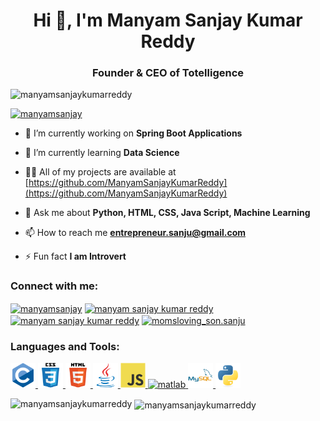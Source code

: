 


<h1 align="center">Hi 👋, I'm Manyam Sanjay Kumar Reddy</h1>
<h3 align="center">Founder & CEO of Totelligence </h3>

<p align="left"> <img src="[https://totelligence.in/images/alpha%20batch%20banner.png]" alt="manyamsanjaykumarreddy" /> </p>

<p align="left"> <a href="https://twitter.com/manyamsanjay" target="blank"><img src="https://img.shields.io/twitter/follow/manyamsanjay?logo=twitter&style=for-the-badge" alt="manyamsanjay" /></a> </p>

- 🔭 I’m currently working on **Spring Boot Applications**

- 🌱 I’m currently learning **Data Science**

- 👨‍💻 All of my projects are available at [https://github.com/ManyamSanjayKumarReddy](https://github.com/ManyamSanjayKumarReddy)

- 💬 Ask me about **Python, HTML, CSS, Java Script, Machine Learning**

- 📫 How to reach me **entrepreneur.sanju@gmail.com**

- ⚡ Fun fact **I am Introvert**

<h3 align="left">Connect with me:</h3>
<p align="left">
<a href="https://twitter.com/manyamsanjay" target="blank"><img align="center" src="https://raw.githubusercontent.com/rahuldkjain/github-profile-readme-generator/master/src/images/icons/Social/twitter.svg" alt="manyamsanjay" height="30" width="40" /></a>
<a href="https://linkedin.com/in/manyam sanjay kumar reddy" target="blank"><img align="center" src="https://raw.githubusercontent.com/rahuldkjain/github-profile-readme-generator/master/src/images/icons/Social/linked-in-alt.svg" alt="manyam sanjay kumar reddy" height="30" width="40" /></a>
<a href="https://fb.com/manyam sanjay kumar reddy" target="blank"><img align="center" src="https://raw.githubusercontent.com/rahuldkjain/github-profile-readme-generator/master/src/images/icons/Social/facebook.svg" alt="manyam sanjay kumar reddy" height="30" width="40" /></a>
<a href="https://instagram.com/momsloving_son.sanju" target="blank"><img align="center" src="https://raw.githubusercontent.com/rahuldkjain/github-profile-readme-generator/master/src/images/icons/Social/instagram.svg" alt="momsloving_son.sanju" height="30" width="40" /></a>
</p>

<h3 align="left">Languages and Tools:</h3>
<p align="left"> <a href="https://www.cprogramming.com/" target="_blank" rel="noreferrer"> <img src="https://raw.githubusercontent.com/devicons/devicon/master/icons/c/c-original.svg" alt="c" width="40" height="40"/> </a> <a href="https://www.w3schools.com/css/" target="_blank" rel="noreferrer"> <img src="https://raw.githubusercontent.com/devicons/devicon/master/icons/css3/css3-original-wordmark.svg" alt="css3" width="40" height="40"/> </a> <a href="https://www.w3.org/html/" target="_blank" rel="noreferrer"> <img src="https://raw.githubusercontent.com/devicons/devicon/master/icons/html5/html5-original-wordmark.svg" alt="html5" width="40" height="40"/> </a> <a href="https://www.java.com" target="_blank" rel="noreferrer"> <img src="https://raw.githubusercontent.com/devicons/devicon/master/icons/java/java-original.svg" alt="java" width="40" height="40"/> </a> <a href="https://developer.mozilla.org/en-US/docs/Web/JavaScript" target="_blank" rel="noreferrer"> <img src="https://raw.githubusercontent.com/devicons/devicon/master/icons/javascript/javascript-original.svg" alt="javascript" width="40" height="40"/> </a> <a href="https://www.mathworks.com/" target="_blank" rel="noreferrer"> <img src="https://upload.wikimedia.org/wikipedia/commons/2/21/Matlab_Logo.png" alt="matlab" width="40" height="40"/> </a> <a href="https://www.mysql.com/" target="_blank" rel="noreferrer"> <img src="https://raw.githubusercontent.com/devicons/devicon/master/icons/mysql/mysql-original-wordmark.svg" alt="mysql" width="40" height="40"/> </a> <a href="https://www.python.org" target="_blank" rel="noreferrer"> <img src="https://raw.githubusercontent.com/devicons/devicon/master/icons/python/python-original.svg" alt="python" width="40" height="40"/> </a> </p>

<p><img align="left" src="https://github-readme-stats.vercel.app/api/top-langs?username=manyamsanjaykumarreddy&show_icons=true&locale=en&layout=compact" alt="manyamsanjaykumarreddy" /></p>
<p>&nbsp;<img align="center" src="https://github-readme-stats.vercel.app/api?username=manyamsanjaykumarreddy&show_icons=true&locale=en" alt="manyamsanjaykumarreddy" /></p>
